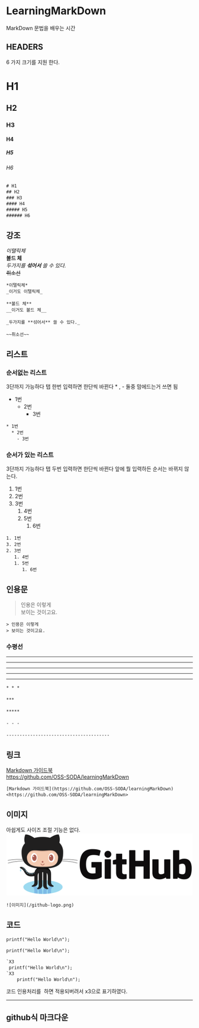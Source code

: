 # LearningMarkDown
MarkDown 문법을 배우는 시간

## HEADERS
6 가지 크기를 지원 한다.  
# H1
## H2
### H3
#### H4
##### H5
###### H6
```
# H1
## H2
### H3
#### H4
##### H5
###### H6
```
## 강조
*이탤릭체*  
**볼드 체**   
_두가지를 **섞어서** 쓸 수 있다._  
~~취소선~~
```
*이탤릭체*   
_이거도 이탤릭체_

**볼드 체**
__이거도 볼드 체__

_두가지를 **섞어서** 쓸 수 있다._  

~~취소선~~
```
## 리스트
### 순서없는 리스트
3단까지 가능하다 탭 한번 입력하면 한단씩 바뀐다 * , - 둘중 맘에드는거 쓰면 됨
* 1번
  * 2번  
    - 3번  
```
* 1번
  * 2번  
    - 3번  
```
### 순서가 있는 리스트
3단까지 가능하다 탭 두번 입력하면 한단씩 바뀐다 앞에 뭘 입력하든 순서는 바뀌지 않는다.
1. 1번  
3. 2번  
2. 3번  
   1. 4번  
   1. 5번  
      1. 6번  
```
1. 1번  
3. 2번  
2. 3번  
   1. 4번  
   1. 5번  
      1. 6번  
```
## 인용문
> 인용은 이렇게  
> 보이는 것이고요.
```
> 인용은 이렇게
> 보이는 것이고요.
```
### 수평선
* * *

***

*****

- - -

---------------------------------------
```
* * *

***

*****

- - -

---------------------------------------
```
## 링크
[Markdown 가이드북](https://github.com/OSS-SODA/learningMarkDown)  
<https://github.com/OSS-SODA/learningMarkDown>
```
[Markdown 가이드북](https://github.com/OSS-SODA/learningMarkDown)
<https://github.com/OSS-SODA/learningMarkDown> 
```
## 이미지
아쉽게도 사이즈 조절 기능은 없다.
![이미지](/github-logo.png)
```
![이미지](/github-logo.png)
```
## 코드
```
printf("Hello World\n");
```
    printf("Hello World\n");
``` 
`X3  
 printf("Hello World\n");  
`X3  
    printf("Hello World\n");  
```
코드 인용처리를  하면 적용되버려서 x3으로 표기하였다.
* * *
## github식 마크다운

